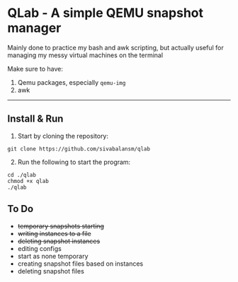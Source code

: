 # QLab - A simple QEMU snapshot manager
Mainly done to practice my bash and awk scripting, but actually useful for managing my messy virtual machines on the terminal

Make sure to have:
1. Qemu packages, especially `qemu-img`
2. awk
___
## Install & Run
1. Start by cloning the repository:
```
git clone https://github.com/sivabalansm/qlab
```

2. Run the following to start the program:
```
cd ./qlab
chmod +x qlab
./qlab
```

## To Do
- ~~temporary snapshots starting~~
- ~~writing instances to a file~~
- ~~deleting snapshot instances~~
- editing configs
- start as none temporary
- creating snapshot files based on instances
- deleting snapshot files


